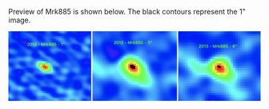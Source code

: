 Preview of Mrk885 is shown below. The black contours represent the 1" image. 

![Mrk885](Mrk885.png "Mrk885")

